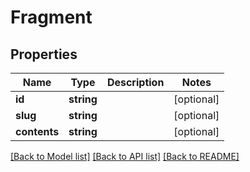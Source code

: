 # Fragment

## Properties
Name | Type | Description | Notes
------------ | ------------- | ------------- | -------------
**id** | **string** |  | [optional] 
**slug** | **string** |  | [optional] 
**contents** | **string** |  | [optional] 

[[Back to Model list]](../README.md#documentation-for-models) [[Back to API list]](../README.md#documentation-for-api-endpoints) [[Back to README]](../README.md)


